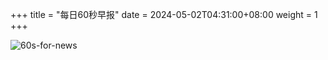 +++
title = "每日60秒早报"
date = 2024-05-02T04:31:00+08:00
weight = 1
+++

![60s-for-news](/img/zaobao/zaobao.png "由 ALAPI 提供支持")
